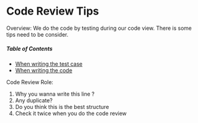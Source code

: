 # Code Review Tips

Overview: We do the code by testing during our code view. There is some tips need to be consider.

##### Table of Contents
* [When writing the test case](when_writing_the_test_case/when_writing_the_test_case.md)
* [When writing the code](when_writing_the_test_case/when_writing_the_code.md)

Code Review Role:

  1. Why you wanna write this line ?
  2. Any duplicate?
  3. Do you think this is the best structure
  4. Check it twice when you do the code review

